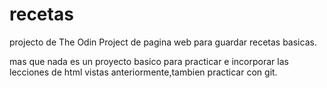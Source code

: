 # recetas
projecto de The Odin Project de pagina web para guardar recetas basicas.

mas que nada es un proyecto basico para practicar e incorporar las lecciones de html vistas anteriormente,tambien practicar con git.
